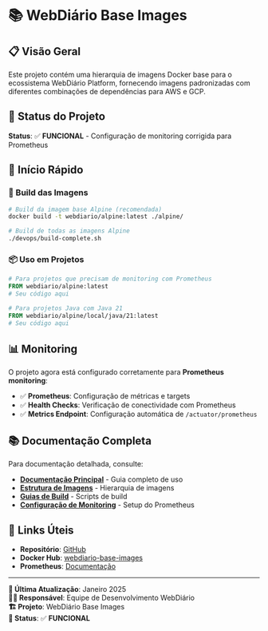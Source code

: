 # 📚 WebDiário Base Images

## 📋 Visão Geral

Este projeto contém uma hierarquia de imagens Docker base para o ecossistema WebDiário Platform, fornecendo imagens padronizadas com diferentes combinações de dependências para AWS e GCP.

## 🎯 Status do Projeto

**Status**: ✅ **FUNCIONAL** - Configuração de monitoring corrigida para Prometheus

## 🚀 Início Rápido

### 🔧 Build das Imagens

```bash
# Build da imagem base Alpine (recomendada)
docker build -t webdiario/alpine:latest ./alpine/

# Build de todas as imagens Alpine
./devops/build-complete.sh
```

### 📦 Uso em Projetos

```dockerfile
# Para projetos que precisam de monitoring com Prometheus
FROM webdiario/alpine:latest
# Seu código aqui

# Para projetos Java com Java 21
FROM webdiario/alpine/local/java/21:latest
# Seu código aqui
```

## 📊 Monitoring

O projeto agora está configurado corretamente para **Prometheus monitoring**:

- ✅ **Prometheus**: Configuração de métricas e targets
- ✅ **Health Checks**: Verificação de conectividade com Prometheus
- ✅ **Metrics Endpoint**: Configuração automática de `/actuator/prometheus`

## 📚 Documentação Completa

Para documentação detalhada, consulte:

- **[Documentação Principal](./docs/README.md)** - Guia completo de uso
- **[Estrutura de Imagens](./docs/README.md#-arquitetura-da-hierarquia)** - Hierarquia de imagens
- **[Guias de Build](./docs/README.md#-guias-de-uso)** - Scripts de build
- **[Configuração de Monitoring](./docs/README.md#-monitoring)** - Setup do Prometheus

## 🔗 Links Úteis

- **Repositório**: [GitHub](https://github.com/webdiario/webdiario-base-images)
- **Docker Hub**: [webdiario-base-images](https://hub.docker.com/r/webdiario/base-images)
- **Prometheus**: [Documentação](https://prometheus.io/docs/)

---

**📝 Última Atualização**: Janeiro 2025  
**👨‍💻 Responsável**: Equipe de Desenvolvimento WebDiário  
**🏗️ Projeto**: WebDiário Base Images  
**🎯 Status**: ✅ **FUNCIONAL**
